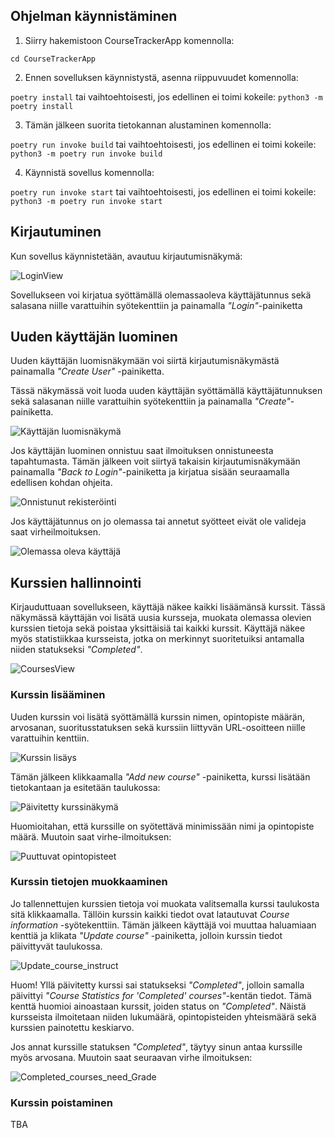 ## Ohjelman käynnistäminen

1. Siirry hakemistoon CourseTrackerApp komennolla:

```cd CourseTrackerApp```

2. Ennen sovelluksen käynnistystä, asenna riippuvuudet komennolla:

```poetry install``` tai vaihtoehtoisesti, jos edellinen ei toimi kokeile: ```python3 -m poetry install```

3. Tämän jälkeen suorita tietokannan alustaminen komennolla:

```poetry run invoke build``` tai vaihtoehtoisesti, jos edellinen ei toimi kokeile: ```python3 -m poetry run invoke build```

4. Käynnistä sovellus komennolla:

```poetry run invoke start``` tai vaihtoehtoisesti, jos edellinen ei toimi kokeile: ```python3 -m poetry run invoke start```

## Kirjautuminen

Kun sovellus käynnistetään, avautuu kirjautumisnäkymä:

![LoginView](https://user-images.githubusercontent.com/55188494/117688190-d6285b80-b1b8-11eb-83c7-7510977b6066.png)

Sovellukseen voi kirjatua syöttämällä olemassaoleva käyttäjätunnus sekä salasana niille varattuihin syötekenttiin ja painamalla _"Login"_-painiketta

## Uuden käyttäjän luominen

Uuden käyttäjän luomisnäkymään voi siirtä kirjautumisnäkymästä painamalla _"Create User"_ -painiketta.

Tässä näkymässä voit luoda uuden käyttäjän syöttämällä käyttäjätunnuksen sekä salasanan niille varattuihin syötekenttiin ja painamalla _"Create"_-painiketta.

![Käyttäjän luomisnäkymä](https://user-images.githubusercontent.com/55188494/116752122-54407180-aa05-11eb-8cb0-3a71f438f9cf.png)

Jos käyttäjän luominen onnistuu saat ilmoituksen onnistuneesta tapahtumasta. Tämän jälkeen voit siirtyä takaisin kirjautumisnäkymään painamalla _"Back to Login"_-painiketta ja kirjatua sisään seuraamalla edellisen kohdan ohjeita.

![Onnistunut rekisteröinti](https://user-images.githubusercontent.com/55188494/116752193-74703080-aa05-11eb-8bf6-bb6a80ba3ba5.png)

Jos käyttäjätunnus on jo olemassa tai annetut syötteet eivät ole valideja saat virheilmoituksen.

![Olemassa oleva käyttäjä](https://user-images.githubusercontent.com/55188494/116752233-8baf1e00-aa05-11eb-831c-0cd724b6c16a.png)

## Kurssien hallinnointi

Kirjauduttuaan sovellukseen, käyttäjä näkee kaikki lisäämänsä kurssit. Tässä näkymässä käyttäjän voi lisätä uusia kursseja, muokata olemassa olevien kurssien tietoja sekä poistaa yksittäisiä tai kaikki kurssit. Käyttäjä näkee myös statistiikkaa kursseista, jotka on merkinnyt suoritetuiksi antamalla niiden statukseksi _"Completed"_.

![CoursesView](https://user-images.githubusercontent.com/55188494/117687973-a11c0900-b1b8-11eb-9ece-c02f03c5d978.png)

### Kurssin lisääminen

Uuden kurssin voi lisätä syöttämällä kurssin nimen, opintopiste määrän, arvosanan, suoritusstatuksen sekä kurssiin liittyvän URL-osoitteen niille varattuihin kenttiin. 

![Kurssin lisäys](https://user-images.githubusercontent.com/55188494/117688528-230c3200-b1b9-11eb-8b38-483f1dc7cadb.png)

Tämän jälkeen klikkaamalla _"Add new course"_ -painiketta, kurssi lisätään tietokantaan ja esitetään taulukossa:

![Päivitetty kurssinäkymä](https://user-images.githubusercontent.com/55188494/116752986-a8982100-aa06-11eb-86ce-bfa92d900ac3.png)

Huomioitahan, että kurssille on syötettävä minimissään nimi ja opintopiste määrä. Muutoin saat virhe-ilmoituksen:

![Puuttuvat opintopisteet](https://user-images.githubusercontent.com/55188494/116752760-522ae280-aa06-11eb-8c21-e4dbc0a0da0e.png)

### Kurssin tietojen muokkaaminen

Jo tallennettujen kurssien tietoja voi muokata valitsemalla kurssi taulukosta sitä klikkaamalla. Tällöin kurssin kaikki tiedot ovat latautuvat _Course information_ -syötekenttiin. Tämän jälkeen käyttäjä voi muuttaa haluamiaan kenttiä ja klikata _"Update course"_ -painiketta, jolloin kurssin tiedot päivittyvät taulukossa. 

![Update_course_instruct](https://user-images.githubusercontent.com/55188494/116754420-fe6dc880-aa08-11eb-887a-8df45c9e6bd1.gif)

Huom! Yllä päivitetty kurssi sai statukseksi _"Completed"_, jolloin samalla päivittyi _"Course Statistics for 'Completed' courses"_-kentän tiedot. Tämä kenttä huomioi ainoastaan kurssit, joiden status on _"Completed"_. Näistä kursseista ilmoitetaan niiden lukumäärä, opintopisteiden yhteismäärä sekä kurssien painotettu keskiarvo. 

Jos annat kurssille statuksen _"Completed"_, täytyy sinun antaa kurssille myös arvosana. Muutoin saat seuraavan virhe ilmoituksen:

![Completed_courses_need_Grade](https://user-images.githubusercontent.com/55188494/116788192-92db3800-aaa8-11eb-9cce-53bbb2369781.png)

### Kurssin poistaminen

TBA

